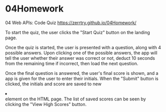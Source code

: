 # 04Homework
04 Web APIs: Code Quiz
https://zerrtry.github.io/04Homework/

To start the quiz, the user clicks the "Start Quiz" button on the landing page.

Once the quiz is started, the user is presented with a question, along with 4 possible answers. Upon clicking one of the possible answers, the app will tell the user whether their answer was correct or not, deduct 10 seconds from the remaining time if incorrect, then load the next question.

Once the final question is answered, the user's final score is shown, and a app is given for the user to enter their initials. When the "Submit" button is clicked, the initials and score are saved to new <li></li> element on the HTML page. The list of saved scores can be seen by clicking the "View High Scores" button.
